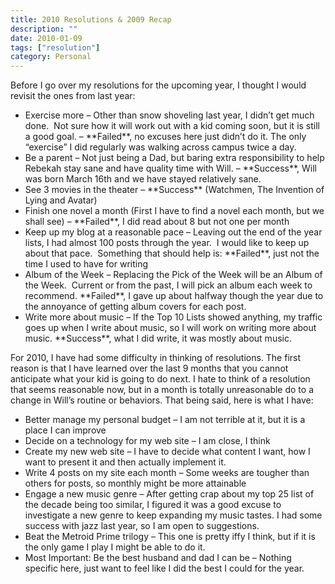 ```yaml
---
title: 2010 Resolutions & 2009 Recap
description: ""
date: 2010-01-09
tags: ["resolution"]
category: Personal
---
```



Before I go over my resolutions for the upcoming year, I thought I would revisit the ones from last year:

<ul>

<li>Exercise more – Other than snow shoveling last year, I didn’t get much done.&nbsp; Not sure how it will work out with a kid coming soon, but it is still a good goal. – **Failed**, no excuses here just didn’t do it. The only “exercise” I did regularly was walking across campus twice a day.</li>

<li>Be a parent – Not just being a Dad, but baring extra responsibility to help Rebekah stay sane and have quality time with Will. – **Success**, Will was born March 16th and we have stayed relatively sane.</li>

<li>See 3 movies in the theater – **Success** (Watchmen, The Invention of Lying and Avatar)</li>

<li>Finish one novel a month (First I have to find a novel each month, but we shall see) – **Failed**, I did read about 8 but not one per month</li>

<li>Keep up my blog at a reasonable pace – Leaving out the end of the year lists, I had almost 100 posts through the year.&nbsp; I would like to keep up about that pace.&nbsp; Something that should help is: **Failed**, just not the time I used to have for writing</li>

<li>Album of the Week – Replacing the Pick of the Week will be an Album of the Week.&nbsp; Current or from the past, I will pick an album each week to recommend. **Failed**, I gave up about halfway though the year due to the annoyance of getting album covers for each post.</li>

<li>Write more about music – If the Top 10 Lists showed anything, my traffic goes up when I write about music, so I will work on writing more about music. **Success**, what I did write, it was mostly about music.</li>

</ul>

For 2010, I have had some difficulty in thinking of resolutions. The first reason is that I have learned over the last 9 months that you cannot anticipate what your kid is going to do next. I hate to think of a resolution that seems reasonable now, but in a month is totally unreasonable do to a change in Will’s routine or&nbsp;behaviors. That being said, here is what I have:

<ul>

<li>Better manage my personal budget – I am not terrible at it, but it is a place I can improve</li>

<li>Decide on a technology for my web site – I am close, I think</li>

<li>Create my new web site – I have to decide what content I want, how I want to present it and then actually implement it.</li>

<li>Write 4 posts on my site each month – Some weeks are tougher than others for posts, so monthly might be more attainable</li>

<li>Engage a new music genre – After getting crap about my top 25 list of the decade being too similar, I figured it was a good excuse to investigate a new genre to keep expanding my music tastes. I had some success with jazz last year, so I am open to suggestions.</li>

<li>Beat the Metroid Prime trilogy – This one is pretty iffy I think, but if it is the only game I play I might be able to do it.</li>

<li>Most Important: Be the best husband and dad I can be – Nothing specific here, just want to feel like I did the best I could for the year.</li>

</ul>
